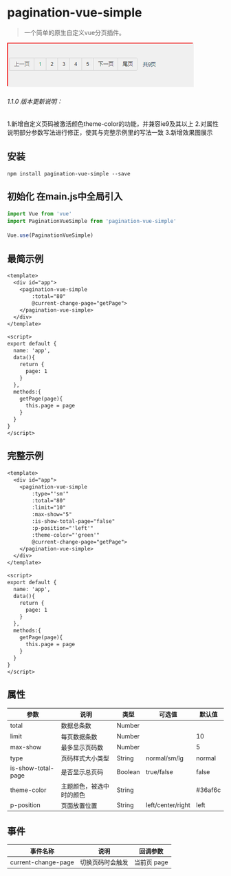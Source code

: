 # pagination-vue-simple

> 一个简单的原生自定义vue分页插件。

<img src="./src/assets/prod.gif" alt="效果图展示">


###### 1.1.0 版本更新说明：

1.新增自定义页码被激活颜色theme-color的功能，并兼容ie9及其以上
2.对属性说明部分参数写法进行修正，使其与完整示例里的写法一致
3.新增效果图展示

## 安装

`npm install pagination-vue-simple --save`

## 初始化  在main.js中全局引入

```javascript
import Vue from 'vue'
import PaginationVueSimple from 'pagination-vue-simple'

Vue.use(PaginationVueSimple)
```

## 最简示例
```vue
<template>
  <div id="app">
    <pagination-vue-simple 
        :total="80" 
        @current-change-page="getPage">
    </pagination-vue-simple>
  </div>
</template>
```
```javascrpt
<script>
export default {
  name: 'app',
  data(){
    return {
      page: 1
    }
  },
  methods:{
    getPage(page){
      this.page = page
    }
  }
}
</script>
```

## 完整示例
```vue
<template>
  <div id="app">
    <pagination-vue-simple 
        :type="'sm'" 
        :total="80" 
        :limit="10" 
        :max-show="5" 
        :is-show-total-page="false" 
        :p-position="'left'"
        :theme-color="'green'"
        @current-change-page="getPage">
    </pagination-vue-simple>
  </div>
</template>
```
```javascrpt
<script>
export default {
  name: 'app',
  data(){
    return {
      page: 1
    }
  },
  methods:{
    getPage(page){
      this.page = page
    }
  }
}
</script>
```

## 属性
| 参数           | 说明                               | 类型      | 可选值                    | 默认值                    |
| ------------ | -------------------------------- | ------- | ---------------------- | ---------------------- |
| total        | 数据总条数                            | Number  |                        |                        |
| limit        | 每页数据条数                            | Number  |                        | 10                     |
| max-show      | 最多显示页码数                                | Number  |                        | 5                      |
| type         | 页码样式大小类型                            | String  |  normal/sm/lg          | normal                 |
| is-show-total-page| 是否显示总页码                               | Boolean | true/false             | false                  |
| theme-color    | 主题颜色，被选中时的颜色                             | String  |              | #36af6c                  |
| p-position    | 页面放置位置                               | String  | left/center/right      | left                   |

## 事件

| 事件名称           | 说明                | 回调参数            |
| -------------- | ----------------- | --------------- |
| current-change-page | 切换页码时会触发 | 当前页 page |

